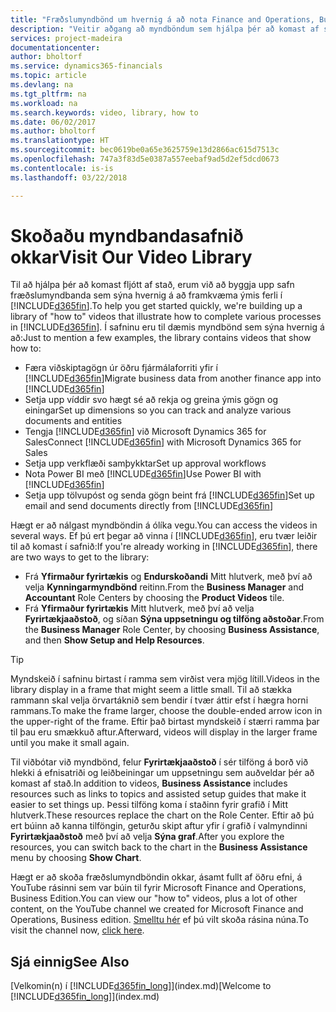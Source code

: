 ```yaml
---
title: "Fræðslumyndbönd um hvernig á að nota Finance and Operations, Business Edition | Microsoft Docs"
description: "Veitir aðgang að myndböndum sem hjálpa þér að komast af stað og læra Hvernig á að framkvæma algeng verk"
services: project-madeira
documentationcenter: 
author: bholtorf
ms.service: dynamics365-financials
ms.topic: article
ms.devlang: na
ms.tgt_pltfrm: na
ms.workload: na
ms.search.keywords: video, library, how to
ms.date: 06/02/2017
ms.author: bholtorf
ms.translationtype: HT
ms.sourcegitcommit: bec0619be0a65e3625759e13d2866ac615d7513c
ms.openlocfilehash: 747a3f83d5e0387a557eebaf9ad5d2ef5dcd0673
ms.contentlocale: is-is
ms.lasthandoff: 03/22/2018

---
```

# <a name="visit-our-video-library"></a><span data-ttu-id="905e5-103">Skoðaðu myndbandasafnið okkar</span><span class="sxs-lookup"><span data-stu-id="905e5-103">Visit Our Video Library</span></span>
<span data-ttu-id="905e5-104">Til að hjálpa þér að komast fljótt af stað, erum við að byggja upp safn fræðslumyndbanda sem sýna hvernig á að framkvæma ýmis ferli í [!INCLUDE[d365fin](includes/d365fin_md.md)].</span><span class="sxs-lookup"><span data-stu-id="905e5-104">To help you get started quickly, we're building up a library of "how to" videos that illustrate how to complete various processes in [!INCLUDE[d365fin](includes/d365fin_md.md)].</span></span> <span data-ttu-id="905e5-105">Í safninu eru til dæmis myndbönd sem sýna hvernig á að:</span><span class="sxs-lookup"><span data-stu-id="905e5-105">Just to mention a few examples, the library contains videos that show how to:</span></span>  

* <span data-ttu-id="905e5-106">Færa viðskiptagögn úr öðru fjármálaforriti yfir í [!INCLUDE[d365fin](includes/d365fin_md.md)]</span><span class="sxs-lookup"><span data-stu-id="905e5-106">Migrate business data from another finance app into [!INCLUDE[d365fin](includes/d365fin_md.md)]</span></span>  
* <span data-ttu-id="905e5-107">Setja upp víddir svo hægt sé að rekja og greina ýmis gögn og einingar</span><span class="sxs-lookup"><span data-stu-id="905e5-107">Set up dimensions so you can track and analyze various documents and entities</span></span>
* <span data-ttu-id="905e5-108">Tengja [!INCLUDE[d365fin](includes/d365fin_md.md)] við Microsoft Dynamics 365 for Sales</span><span class="sxs-lookup"><span data-stu-id="905e5-108">Connect [!INCLUDE[d365fin](includes/d365fin_md.md)] with Microsoft Dynamics 365 for Sales</span></span>
* <span data-ttu-id="905e5-109">Setja upp verkflæði samþykktar</span><span class="sxs-lookup"><span data-stu-id="905e5-109">Set up approval workflows</span></span>  
* <span data-ttu-id="905e5-110">Nota Power BI með [!INCLUDE[d365fin](includes/d365fin_md.md)]</span><span class="sxs-lookup"><span data-stu-id="905e5-110">Use Power BI with [!INCLUDE[d365fin](includes/d365fin_md.md)]</span></span>  
* <span data-ttu-id="905e5-111">Setja upp tölvupóst og senda gögn beint frá [!INCLUDE[d365fin](includes/d365fin_md.md)]</span><span class="sxs-lookup"><span data-stu-id="905e5-111">Set up email and send documents directly from [!INCLUDE[d365fin](includes/d365fin_md.md)]</span></span>  

<span data-ttu-id="905e5-112">Hægt er að nálgast myndböndin á ólíka vegu.</span><span class="sxs-lookup"><span data-stu-id="905e5-112">You can access the videos in several ways.</span></span> <span data-ttu-id="905e5-113">Ef þú ert þegar að vinna í [!INCLUDE[d365fin](includes/d365fin_md.md)], eru tvær leiðir til að komast í safnið:</span><span class="sxs-lookup"><span data-stu-id="905e5-113">If you're already working in [!INCLUDE[d365fin](includes/d365fin_md.md)], there are two ways to get to the library:</span></span>

* <span data-ttu-id="905e5-114">Frá **Yfirmaður fyrirtækis** og **Endurskoðandi** Mitt hlutverk, með því að velja **Kynningarmyndbönd** reitinn.</span><span class="sxs-lookup"><span data-stu-id="905e5-114">From the **Business Manager** and **Accountant** Role Centers by choosing the **Product Videos** tile.</span></span>  
* <span data-ttu-id="905e5-115">Frá **Yfirmaður fyrirtækis** Mitt hlutverk, með því að velja **Fyrirtækjaaðstoð**, og síðan **Sýna uppsetningu og tilföng aðstoðar**.</span><span class="sxs-lookup"><span data-stu-id="905e5-115">From the **Business Manager** Role Center, by choosing **Business Assistance**, and then **Show Setup and Help Resources**.</span></span>  

> [!Tip]  
> <span data-ttu-id="905e5-116">Myndskeið í safninu birtast í ramma sem virðist vera mjög lítill.</span><span class="sxs-lookup"><span data-stu-id="905e5-116">Videos in the library display in a frame that might seem a little small.</span></span> <span data-ttu-id="905e5-117">Til að stækka rammann skal velja örvartáknið sem bendir í tvær áttir efst í hægra horni rammans.</span><span class="sxs-lookup"><span data-stu-id="905e5-117">To make the frame larger, choose the double-ended arrow icon in the upper-right of the frame.</span></span> <span data-ttu-id="905e5-118">Eftir það birtast myndskeið í stærri ramma þar til þau eru smækkuð aftur.</span><span class="sxs-lookup"><span data-stu-id="905e5-118">Afterward, videos will display in the larger frame until you make it small again.</span></span>  

<span data-ttu-id="905e5-119">Til viðbótar við myndbönd, felur **Fyrirtækjaaðstoð** í sér tilföng á borð við hlekki á efnisatriði og leiðbeiningar um uppsetningu sem auðveldar þér að komast af stað.</span><span class="sxs-lookup"><span data-stu-id="905e5-119">In addition to videos, **Business Assistance** includes resources such as links to topics and assisted setup guides that make it easier to set things up.</span></span> <span data-ttu-id="905e5-120">Þessi tilföng koma í staðinn fyrir grafið í Mitt hlutverk.</span><span class="sxs-lookup"><span data-stu-id="905e5-120">These resources replace the chart on the Role Center.</span></span> <span data-ttu-id="905e5-121">Eftir að þú ert búinn að kanna tilföngin, geturðu skipt aftur yfir í grafið í valmyndinni **Fyrirtækjaaðstoð** með því að velja **Sýna graf**.</span><span class="sxs-lookup"><span data-stu-id="905e5-121">After you explore the resources, you can switch back to the chart in the **Business Assistance** menu by choosing **Show Chart**.</span></span>  
  
<span data-ttu-id="905e5-122">Hægt er að skoða fræðslumyndböndin okkar, ásamt fullt af öðru efni, á YouTube rásinni sem var búin til fyrir Microsoft Finance and Operations, Business Edition.</span><span class="sxs-lookup"><span data-stu-id="905e5-122">You can view our "how to" videos, plus a lot of other content, on the YouTube channel we created for Microsoft Finance and Operations, Business edition.</span></span> <span data-ttu-id="905e5-123">[Smelltu hér](https://go.microsoft.com/fwlink/?linkid=851533) ef þú vilt skoða rásina núna.</span><span class="sxs-lookup"><span data-stu-id="905e5-123">To visit the channel now, [click here](https://go.microsoft.com/fwlink/?linkid=851533).</span></span>

## <a name="see-also"></a><span data-ttu-id="905e5-124">Sjá einnig</span><span class="sxs-lookup"><span data-stu-id="905e5-124">See Also</span></span>
<span data-ttu-id="905e5-125">[Velkomin(n) í [!INCLUDE[d365fin_long](includes/d365fin_long_md.md)]](index.md)</span><span class="sxs-lookup"><span data-stu-id="905e5-125">[Welcome to [!INCLUDE[d365fin_long](includes/d365fin_long_md.md)]](index.md)</span></span>

